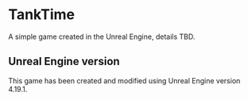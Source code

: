 # TankTime
A simple game created in the Unreal Engine, details TBD.

## Unreal Engine version
This game has been created and modified using Unreal Engine version 4.19.1.
